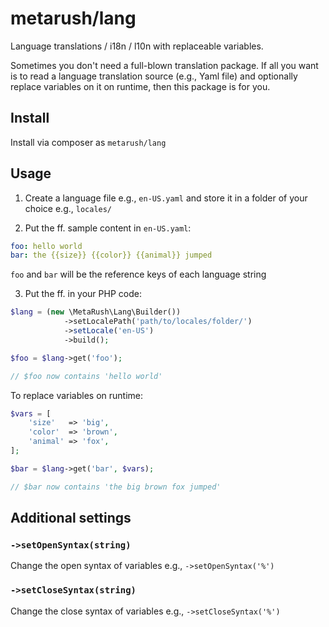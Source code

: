 # metarush/lang

Language translations / i18n / l10n with replaceable variables.

Sometimes you don't need a full-blown translation package.
If all you want is to read a language translation source (e.g., Yaml file) and optionally replace variables on it on runtime, then this package is for you.

## Install

Install via composer as `metarush/lang`

## Usage

1. Create a language file e.g., `en-US.yaml` and store it in a folder of your choice e.g., `locales/`

2. Put the ff. sample content in `en-US.yaml`:

```yaml
foo: hello world
bar: the {{size}} {{color}} {{animal}} jumped
```

`foo` and `bar` will be the reference keys of each language string

3. Put the ff. in your PHP code:

```php
$lang = (new \MetaRush\Lang\Builder())
            ->setLocalePath('path/to/locales/folder/')
            ->setLocale('en-US')
            ->build();

$foo = $lang->get('foo');

// $foo now contains 'hello world'
```

To replace variables on runtime:

```php
$vars = [
    'size'   => 'big',
    'color'  => 'brown',
    'animal' => 'fox',
];

$bar = $lang->get('bar', $vars);

// $bar now contains 'the big brown fox jumped'
```

## Additional settings

### `->setOpenSyntax(string)`

Change the open syntax of variables e.g., `->setOpenSyntax('%')`

### `->setCloseSyntax(string)`

Change the close syntax of variables e.g., `->setCloseSyntax('%')`